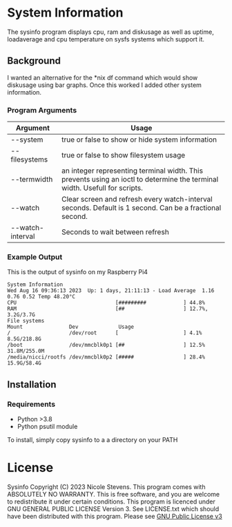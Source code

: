 # System Information
The sysinfo program displays cpu, ram and diskusage as well as uptime, loadaverage and cpu temperature on sysfs systems which support it. 

## Background
I wanted an alternative for the *nix df command which would show diskusage using bar graphs. Once this worked I added other system information. 

### Program Arguments
|Argument|Usage|
|--------|-----|
|--system|	true or false to show or hide system information
|--filesystems|true or false to show filesystem usage
|--termwidth|an integer representing terminal width. This prevents using an ioctl to determine the terminal width. Usefull for scripts.
|--watch|Clear screen and refresh every watch-interval seconds. Default is 1 second. Can be a fractional second.
|--watch-interval|Seconds to wait between refresh

### Example Output
This is the output of sysinfo on my Raspberry Pi4

```
System Information
Wed Aug 16 09:36:13 2023  Up: 1 days, 21:11:13 - Load Average  1.16 0.76 0.52 Temp 48.20°C
CPU                                [#########            ] 44.8%
RAM                                [##                   ] 12.7%, 3.2G/3.7G
File systems
Mount               Dev             Usage
/                   /dev/root      [                     ] 4.1% 8.5G/218.8G
/boot               /dev/mmcblk0p1 [##                   ] 12.5% 31.8M/255.0M
/media/nicci/rootfs /dev/mmcblk0p2 [#####                ] 28.4% 15.9G/58.4G
```
## Installation
### Requirements

* Python >3.8
* Python psutil module

To install, simply copy sysinfo to a a directory on your PATH

# License
Sysinfo Copyright (C) 2023 Nicole Stevens. This program comes with ABSOLUTELY NO WARRANTY. This is
free software, and you are welcome to redistribute it under certain conditions. This program is
licenced under GNU GENERAL PUBLIC LICENSE Version 3. See LICENSE.txt which should have been
distributed with this program. Please see [GNU Public License v3](https://www.gnu.org/licenses/gpl-3.0.txt)